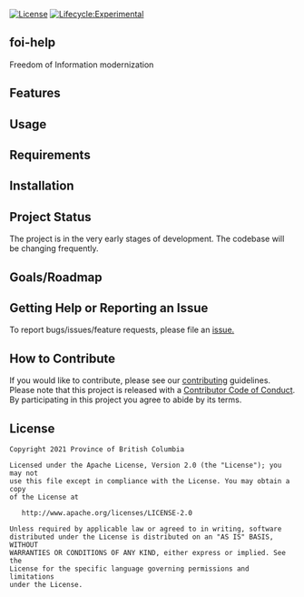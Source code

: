 [![License](https://img.shields.io/badge/License-Apache%202.0-blue.svg)](LICENSE)
[![Lifecycle:Experimental](https://img.shields.io/badge/Lifecycle-Experimental-339999)](https://github.com/bcgov/repomountie/blob/master/doc/lifecycle-badges.md)

## foi-help
Freedom of Information modernization 

## Features

## Usage

## Requirements

## Installation

## Project Status
The project is in the very early stages of development. The codebase will be changing frequently.

## Goals/Roadmap

## Getting Help or Reporting an Issue
To report bugs/issues/feature requests, please file an [issue.](https://github.com/bcgov/foi-help/issues)

## How to Contribute

If you would like to contribute, please see our [contributing](CONTRIBUTING.md)
guidelines. Please note that this project is released with a
[Contributor Code of Conduct](CODE-OF-CONDUCT.md). By participating in this
project you agree to abide by its terms.

## License

    Copyright 2021 Province of British Columbia

    Licensed under the Apache License, Version 2.0 (the "License"); you may not
    use this file except in compliance with the License. You may obtain a copy
    of the License at

       http://www.apache.org/licenses/LICENSE-2.0

    Unless required by applicable law or agreed to in writing, software
    distributed under the License is distributed on an "AS IS" BASIS, WITHOUT
    WARRANTIES OR CONDITIONS OF ANY KIND, either express or implied. See the
    License for the specific language governing permissions and limitations
    under the License.

